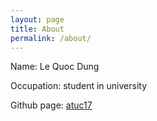 ```yaml
---
layout: page
title: About
permalink: /about/
---
```


Name: Le Quoc Dung

Occupation: student in university

Github page: [atuc17](https://github.com/atuc17)
